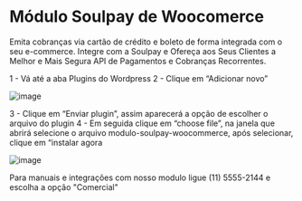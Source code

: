 # Módulo Soulpay de Woocomerce

Emita cobranças via cartão de crédito e boleto de forma integrada com o seu e-commerce. Integre com a Soulpay e Ofereça aos Seus Clientes a Melhor e Mais Segura API de Pagamentos e Cobranças Recorrentes.

1 - Vá até a aba Plugins do Wordpress 
2 - Clique em “Adicionar novo”  

![image](https://user-images.githubusercontent.com/59617774/118145124-a1e4b300-b3e3-11eb-8e8f-0f495d92a9f4.png)

3 - Clique em “Enviar plugin”, assim aparecerá a opção de escolher o arquivo do plugin
4 - Em seguida clique em “choose file”, na janela que abrirá selecione o arquivo modulo-soulpay-woocommerce, após selecionar, clique em “instalar agora

![image](https://user-images.githubusercontent.com/59617774/118145188-b923a080-b3e3-11eb-8bc5-0bda43e8299b.png)


Para manuais e integrações com nosso modulo ligue (11) 5555-2144 e escolha a opção "Comercial"
